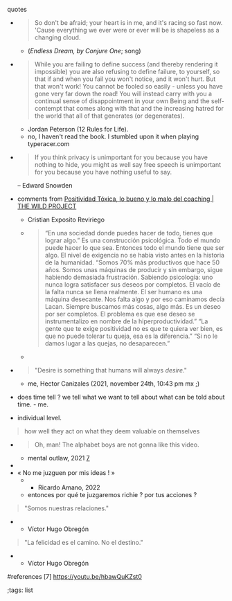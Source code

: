 quotes

- > So don't be afraid; your heart is in me, and it's racing so fast now. 
  > 'Cause everything we ever were or ever will be is shapeless as a changing cloud.

  - (*Endless Dream, by Conjure One*; song)
- > While you are failing to define success (and thereby rendering it 
  > impossible) you are also refusing to define failure, to yourself, so that
  > if and when you fail you won't notice, and it won't hurt. But that won't
  > work! You cannot be fooled so easily - unless you have gone very far down 
  > the road! You will instead carry with you a continual sense of 
  > disappointment in your own Being and the self-contempt that comes along 
  > with that and the increasing hatred for the world that all of that generates
  > (or degenerates).

  -	Jordan Peterson (12 Rules for Life).
  - no, I haven't read the book. I stumbled upon it when playing typeracer.com

- > If you think privacy is unimportant for you because you have nothing to
  > hide, you might as well say free speech is unimportant for you because you
  > have nothing useful to say.

  – Edward Snowden

- comments from [Positividad Tóxica, lo bueno y lo malo del coaching | THE WILD PROJECT](https://www.youtube.com/watch?v=P3RxGaw9buM)
	- Cristian Exposito Reviriego
	- >“En una sociedad donde puedes hacer de todo, tienes que lograr algo.”
	  > Es una construcción psicológica. Todo el mundo puede hacer lo que sea.
	  > Entonces todo el mundo tiene que ser algo.
	  > El nivel de exigencia no se había visto antes en la historia de la humanidad.
	  > “Somos 70% más productivos que hace 50 años. Somos unas máquinas de producir
	  > y sin embargo, sigue habiendo demasiada frustración. Sabiendo psicología:
	  > uno nunca logra satisfacer sus deseos por completos. El vacío de la falta
	  > nunca se llena realmente. El ser humano es una máquina desecante.
	  > Nos falta algo y por eso caminamos decía Lacan. Siempre buscamos más cosas, algo más.
	  > Es un deseo por ser completos.
	  > El problema es que ese deseo se instrumentalizo en nombre de la hiperproductividad.”
	  > “La gente que te exige positividad no es que te quiera ver bien, es que no puede tolerar tu queja, esa es la diferencia.”
	  > “Si no le damos lugar a las quejas, no desaparecen.”
	- 
- > "Desire is something that humans will always *desire*."

	- me, Hector Canizales (2021, november 24th, 10:43 pm mx ;)
- does time tell ? we tell what we want to tell about what can be told about time. - me.
-  individual level.
> how well they act on what they deem valuable on themselves


- > Oh, man! The alphabet boys are not gonna like this video.
  - mental outlaw, 2021 [7](#references)
- 
- « No me juzguen por mis ideas ! »
  - - Ricardo Amano, 2022
  - entonces por qué te juzgaremos richie ? por tus acciones ?

> "Somos nuestras relaciones."

  - - Víctor Hugo Obregón

> "La felicidad es el camino. No el destino."
  - - Víctor Hugo Obregón


#references
[7] https://youtu.be/hbawQuKZst0

;tags: list
